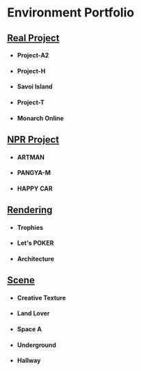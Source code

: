 # Environment Portfolio

## [Real Project](https://github.com/initst/PortfolioHAN_2024/blob/main/Env/Env_Real.md)
- #### Project-A2
- #### Project-H
- #### Savoi Island
- #### Project-T
- #### Monarch Online

## [NPR Project](https://github.com/initst/PortfolioHAN_2024/blob/main/Env/Env_NPR.md)
- #### ARTMAN
- #### PANGYA-M
- #### HAPPY CAR

## [Rendering](https://github.com/initst/PortfolioHAN_2024/blob/main/Env/Env_Rendering.md)
- #### Trophies
- #### Let's POKER
- #### Architecture

## [Scene](https://github.com/initst/PortfolioHAN_2024/blob/main/Env/Env_Scene.md)
- #### Creative Texture
- #### Land Lover
- #### Space A
- #### Underground
- #### Hallway
